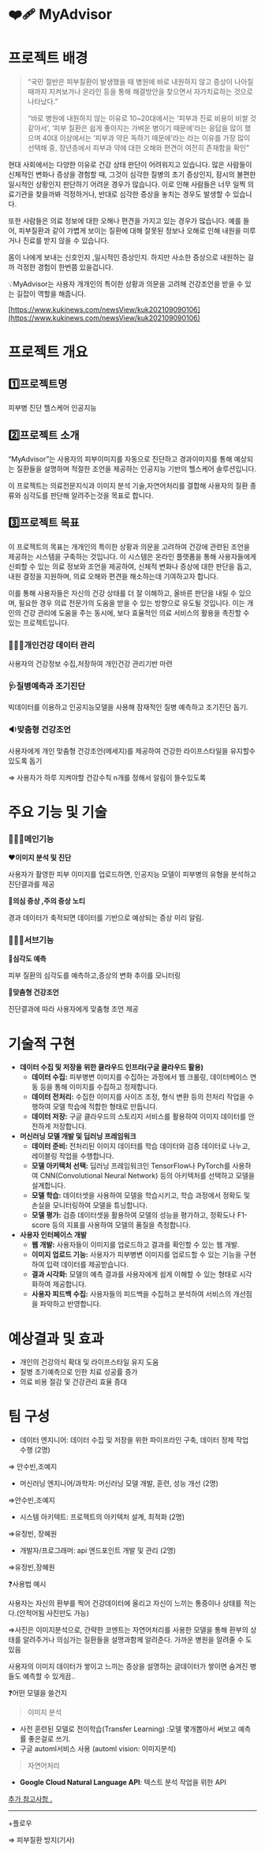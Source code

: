 # ❤️‍🩹 MyAdvisor

# 프로젝트 배경

> “국민 절반은 피부질환이 발생했을 때 병원에 바로 내원하지 않고 증상이 나아질 때까지 지켜보거나 온라인 등을 통해 해결방안을 찾으면서 자가치료하는 것으로 나타났다.”
> 
> 
> 
> “바로 병원에 내원하지 않는 이유로 10~20대에서는 ‘피부과 진료 비용이 비쌀 것 같아서’, ‘피부 질환은 쉽게 좋아지는 가벼운 병이기 때문에’라는 응답을 많이 했으며 40대 이상에서는 ‘피부과 약은 독하기 때문에’라는 라는 이유를 가장 많이 선택해 중, 장년층에서 피부과 약에 대한 오해와 편견이 여전히 존재함을 확인”
> 

   현대 사회에서는 다양한 이유로 건강 상태 판단이 어려워지고 있습니다. 많은 사람들이 신체적인 변화나 증상을 경험할 때, 그것이 심각한 질병의 초기 증상인지, 잠시의 불편한 일시적인 상황인지 판단하기 어려운 경우가 많습니다. 이로 인해 사람들은 너무 일찍 의료기관을 찾을까봐 걱정하거나, 반대로 심각한 증상을 놓치는 경우도 발생할 수 있습니다.


또한 사람들은 의료 정보에 대한 오해나 편견을 가지고 있는 경우가 많습니다. 예를 들어, 피부질환과 같이 가볍게 보이는 질환에 대해 잘못된 정보나 오해로 인해 내원을 미루거나 진료를 받지 않을 수 있습니다. 

몸이 나에게 보내는 신호인지 ,일시적인 증상인지. 하지만 사소한 증상으로 내원하는 걸까 걱정한 경험이 한번쯤 있을겁니다.   

<aside>
💡MyAdvisor는 사용자 개개인의 특이한 상황과 의문을 고려해 건강조언을 받을 수 있는 길잡이 역할을 해줍니다.
</aside>

[https://www.kukinews.com/newsView/kuk202109090106](https://www.kukinews.com/newsView/kuk202109090106)


# 프로젝트 개요

## 1️⃣프로젝트명

피부병 진단 헬스케어 인공지능 

## 2️⃣프로젝트 소개

“MyAdvisor”는 사용자의 피부이미지를 자동으로 진단하고 경과이미지를 통해 예상되는 질환들을 설명하며 적절한 조언을 제공하는 인공지능 기반의 헬스케어 솔루션입니다.

이 프로젝트는 의료전문지식과 이미지 분석 기술,자연어처리를 결합해 사용자의 질환 종류와 심각도를 판단해 알려주는것을 목표로 합니다.

## 3️⃣프로젝트 목표

이 프로젝트의 목표는 개개인의 특이한 상황과 의문을 고려하여 건강에 관련된 조언을 제공하는 시스템을 구축하는 것입니다. 이 시스템은 온라인 플랫폼을 통해 사용자들에게 신뢰할 수 있는 의료 정보와 조언을 제공하여, 신체적 변화나 증상에 대한 판단을 돕고, 내원 결정을 지원하며, 의료 오해와 편견을 해소하는데 기여하고자 합니다.

이를 통해 사용자들은 자신의 건강 상태를 더 잘 이해하고, 올바른 판단을 내릴 수 있으며, 필요한 경우 의료 전문가의 도움을 받을 수 있는 방향으로 유도될 것입니다. 이는 개인의 건강 관리에 도움을 주는 동시에, 보다 효율적인 의료 서비스의 활용을 촉진할 수 있는 프로젝트입니다.

### 👩🏻‍💼**개인건강 데이터 관리**

 사용자의 건강정보 수집,저장하여 개인건강 관리기반 마련

### 🩺**질병예측과 조기진단**

 빅데이터를 이용하고 인공지능모델을 사용해 잠재적인 질병 예측하고 조기진단 돕기.

### 🔉**맞춤형 건강조언**

 사용자에게 개인 맞춤형 건강조언(메세지)를 제공하여 건강한 라이프스타일을 유지할수있도록 돕기

⇒ 사용자가 하루 지켜야할 건강수칙 n개를 정해서 알림이 뜰수있도록 


# 주요 기능 및 기술

### 🧑🏻‍💻메인기능

❤️**이미지 분석 및 진단**

사용자가 촬영한 피부 이미지를 업로드하면, 인공지능 모델이 피부병의 유형을 분석하고 진단결과를 제공

🧡**의심 증상 ,주의 증상 노티**

경과 데이터가 축적되면 데이터를 기반으로 예상되는 증상 미리 알림.

### 👨🏻‍💻서브기능

💛**심각도 예측**

피부 질환의 심각도를 예측하고,증상의 변화 추이를 모니터링

💚**맞춤형 건강조언**

진단결과에 따라 사용자에게 맞춤형 조언 제공 


# 기술적 구현

- **데이터 수집 및 저장을 위한 클라우드 인프라(구글 클라우드 활용)**
    - **데이터 수집:** 피부병변 이미지를 수집하는 과정에서 웹 크롤링, 데이터베이스 연동 등을 통해 이미지를 수집하고 정제합니다.
    - **데이터 전처리:** 수집한 이미지를 사이즈 조정, 형식 변환 등의 전처리 작업을 수행하여 모델 학습에 적합한 형태로 만듭니다.
    - **데이터 저장:** 구글 클라우드의 스토리지 서비스를 활용하여 이미지 데이터를 안전하게 저장합니다.
- **머신러닝 모델 개발 및 딥러닝 프레임워크**
    - **데이터 준비:** 전처리된 이미지 데이터를 학습 데이터와 검증 데이터로 나누고, 레이블링 작업을 수행합니다.
    - **모델 아키텍처 선택:** 딥러닝 프레임워크인 TensorFlow나 PyTorch를 사용하여 CNN(Convolutional Neural Network) 등의 아키텍처를 선택하고 모델을 설계합니다.
    - **모델 학습:** 데이터셋을 사용하여 모델을 학습시키고, 학습 과정에서 정확도 및 손실을 모니터링하여 모델을 튜닝합니다.
    - **모델 평가:** 검증 데이터셋을 활용하여 모델의 성능을 평가하고, 정확도나 F1-score 등의 지표를 사용하여 모델의 품질을 측정합니다.
- **사용자 인터페이스 개발**
    - **웹 개발:** 사용자들이 이미지를 업로드하고 결과를 확인할 수 있는 웹  개발.
    - **이미지 업로드 기능:** 사용자가 피부병변 이미지를 업로드할 수 있는 기능을 구현하여 입력 데이터를 제공받습니다.
    - **결과 시각화:** 모델의 예측 결과를 사용자에게 쉽게 이해할 수 있는 형태로 시각화하여 제공합니다.
    - **사용자 피드백 수집:** 사용자들의 피드백을 수집하고 분석하여 서비스의 개선점을 파악하고 반영합니다.


# 예상결과 및 효과

- 개인의 건강의식 확대 및 라이프스타일 유지 도움
- 질병 조기예측으로 인한 치료 성공률 증가
- 의료 비용 절감 및 건강관리 효율 증대


# 팀 구성

- 데이터 엔지니어: 데이터 수집 및 저장을 위한 파이프라인 구축, 데이터 정제 작업 수행 (2명)

⇒ 안수빈,조예지

- 머신러닝 엔지니어/과학자: 머신러닝 모델 개발, 훈련, 성능 개선 (2명)

⇒안수빈,조예지

- 시스템 아키텍트: 프로젝트의 아키텍처 설계, 최적화 (2명)

⇒유정빈, 장혜원

- 개발자/프로그래머: api 엔드포인트 개발 및 관리 (2명)

⇒유정빈,장혜원

❓사용법 예시

사용자는 자신의 환부를 찍어 건강데이터에 올리고 자신이 느끼는 통증이나 상태를 적는다.(안적어됨 사진만도 가능) 

⇒사진은 이미지분석으로, 간략한 코멘트는 자연어처리를 사용한 모델을 통해 환부의 상태를 알려주거나 의심가는 질환들을 설명과함께 알려준다. 가까운 병원을 알려줄 수 도 있음

사용자의 이미지 데이터가 쌓이고 느끼는 증상을 설명하는 글데이터가 쌓이면 숨겨진 병들도 예측할 수 있게끔..

❓어떤 모델을 쓸건지

>이미지 분석

- 사전 훈련된 모델로 전이학습(Transfer Learning) :모델 몇개뽑아서 써보고 예측률 좋은걸로 쓰기.
- 구글 automl서비스 사용 (automl vision: 이미지분석)

>자연어처리

- **Google Cloud Natural Language API**: 텍스트 분석 작업을 위한 API

[추가 참고사항 .](https://www.notion.so/744d25100dc34de58a8e3c62bce030c0?pvs=21)

---

+플로우 

⇒ 피부질환 방지(기사)

